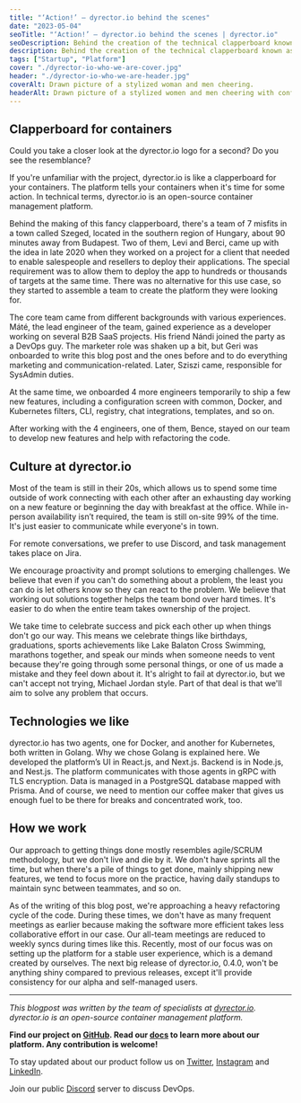 ```yaml
---
title: "‘Action!’ – dyrector.io behind the scenes"
date: "2023-05-04"
seoTitle: "‘Action!’ – dyrector.io behind the scenes | dyrector.io"
seoDescription: Behind the creation of the technical clapperboard known as dyrectorio there are 7 misfits. Discover who we are and how we work to help engineers.
description: Behind the creation of the technical clapperboard known as dyrectorio there are 7 misfits. Discover who we are, how we work and what technologies we like to help engineers deliver their applications faster, so they can focus on developing their projects instead of setting them up.
tags: ["Startup", "Platform"]
cover: "./dyrector-io-who-we-are-cover.jpg"
header: "./dyrector-io-who-we-are-header.jpg"
coverAlt: Drawn picture of a stylized woman and men cheering.
headerAlt: Drawn picture of a stylized women and men cheering with confetti raining on them.
---
```


## Clapperboard for containers

Could you take a closer look at the dyrector.io logo for a second? Do you see the resemblance?

If you're unfamiliar with the project, dyrector.io is like a clapperboard for your containers. The platform tells your containers when it's time for some action. In technical terms, dyrector.io is an open-source container management platform.

Behind the making of this fancy clapperboard, there's a team of 7 misfits in a town called Szeged, located in the southern region of Hungary, about 90 minutes away from Budapest. Two of them, Levi and Berci, came up with the idea in late 2020 when they worked on a project for a client that needed to enable salespeople and resellers to deploy their applications. The special requirement was to allow them to deploy the app to hundreds or thousands of targets at the same time. There was no alternative for this use case, so they started to assemble a team to create the platform they were looking for.

The core team came from different backgrounds with various experiences. Máté, the lead engineer of the team, gained experience as a developer working on several B2B SaaS projects. His friend Nándi joined the party as a DevOps guy. The marketer role was shaken up a bit, but Geri was onboarded to write this blog post and the ones before and to do everything marketing and communication-related. Later, Sziszi came, responsible for SysAdmin duties.

At the same time, we onboarded 4 more engineers temporarily to ship a few new features, including a configuration screen with common, Docker, and Kubernetes filters, CLI, registry, chat integrations, templates, and so on.

After working with the 4 engineers, one of them, Bence, stayed on our team to develop new features and help with refactoring the code.

## Culture at dyrector.io

Most of the team is still in their 20s, which allows us to spend some time outside of work connecting with each other after an exhausting day working on a new feature or beginning the day with breakfast at the office. While in-person availability isn’t required, the team is still on-site 99% of the time. It's just easier to communicate while everyone's in town.

For remote conversations, we prefer to use Discord, and task management takes place on Jira.

We encourage proactivity and prompt solutions to emerging challenges. We believe that even if you can't do something about a problem, the least you can do is let others know so they can react to the problem. We believe that working out solutions together helps the team bond over hard times. It's easier to do when the entire team takes ownership of the project.

We take time to celebrate success and pick each other up when things don't go our way. This means we celebrate things like birthdays, graduations, sports achievements like Lake Balaton Cross Swimming, marathons together, and speak our minds when someone needs to vent because they're going through some personal things, or one of us made a mistake and they feel down about it. It's alright to fail at dyrector.io, but we can't accept not trying, Michael Jordan style. Part of that deal is that we'll aim to solve any problem that occurs.

## Technologies we like

dyrector.io has two agents, one for Docker, and another for Kubernetes, both written in Golang. Why we chose Golang is explained here. We developed the platform’s UI in React.js, and Next.js. Backend is in Node.js, and Nest.js. The platform communicates with those agents in gRPC with TLS encryption. Data is managed in a PostgreSQL database mapped with Prisma. And of course, we need to mention our coffee maker that gives us enough fuel to be there for breaks and concentrated work, too.

## How we work

Our approach to getting things done mostly resembles agile/SCRUM methodology, but we don't live and die by it. We don't have sprints all the time, but when there's a pile of things to get done, mainly shipping new features, we tend to focus more on the practice, having daily standups to maintain sync between teammates, and so on.

As of the writing of this blog post, we're approaching a heavy refactoring cycle of the code. During these times, we don't have as many frequent meetings as earlier because making the software more efficient takes less collaborative effort in our case. Our all-team meetings are reduced to weekly syncs during times like this. Recently, most of our focus was on setting up the platform for a stable user experience, which is a demand created by ourselves. The next big release of dyrector.io, 0.4.0, won't be anything shiny compared to previous releases, except it'll provide consistency for our alpha and self-managed users.

---

_This blogpost was written by the team of specialists at [dyrector.io](https://dyrectorio.com). dyrector.io is an open-source container management platform._

**Find our project on [GitHub](https://github.com/dyrector-io/dyrectorio/). Read our [docs](https://docs.dyrector.io/) to learn more about our platform. Any contribution is welcome!**

To stay updated about our product follow us on [Twitter](https://twitter.com/dyrectorio), [Instagram](https://www.instagram.com/dyrectorio/) and [LinkedIn](https://www.linkedin.com/company/dyrectorio/).

Join our public [Discord](https://discord.gg/hMyT9cbYFD) server to discuss DevOps.
